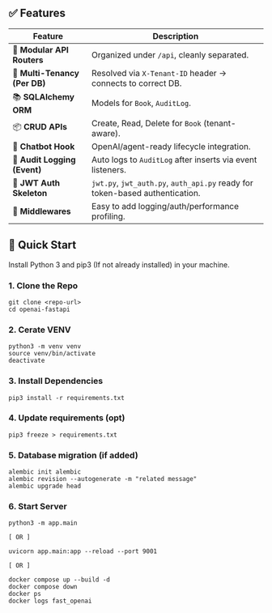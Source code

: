 ## ✅ Features

| Feature                       | Description                                                                  |
| ----------------------------- | ---------------------------------------------------------------------------- |
| 🔌 **Modular API Routers**    | Organized under `/api`, cleanly separated.                                   |
| 🏢 **Multi-Tenancy (Per DB)** | Resolved via `X-Tenant-ID` header → connects to correct DB.                  |
| 📚 **SQLAlchemy ORM**         | Models for `Book`, `AuditLog`.                                               |
| 📦 **CRUD APIs**              | Create, Read, Delete for `Book` (tenant-aware).                              |
| 🧠 **Chatbot Hook**           | OpenAI/agent-ready lifecycle integration.                                    |
| 🧾 **Audit Logging (Event)**  | Auto logs to `AuditLog` after inserts via event listeners.                   |
| 🧱 **JWT Auth Skeleton**      | `jwt.py`, `jwt_auth.py`, `auth_api.py` ready for token-based authentication. |
| 📓 **Middlewares**            | Easy to add logging/auth/performance profiling.                              |

## 🚀 Quick Start

Install Python 3 and pip3 (If not already installed) in your machine.

### 1. Clone the Repo

```
git clone <repo-url>
cd openai-fastapi
```

### 2. Cerate VENV

```
python3 -m venv venv
source venv/bin/activate
deactivate
```

### 3. Install Dependencies

```
pip3 install -r requirements.txt
```

### 4. Update requirements (opt)

```
pip3 freeze > requirements.txt
```

### 5. Database migration (if added)

```
alembic init alembic
alembic revision --autogenerate -m "related message"
alembic upgrade head
```

### 6. Start Server

```
python3 -m app.main

[ OR ]

uvicorn app.main:app --reload --port 9001

[ OR ]

docker compose up --build -d
docker compose down
docker ps
docker logs fast_openai
```
